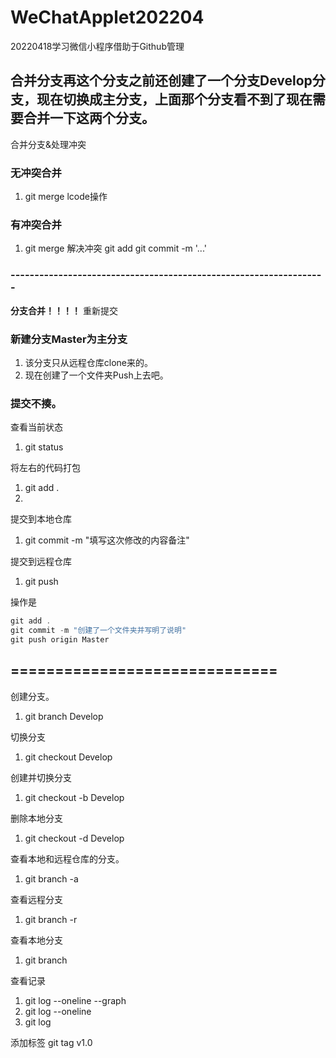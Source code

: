 # WeChatApplet202204
20220418学习微信小程序借助于Github管理

## 合并分支再这个分支之前还创建了一个分支Develop分支，现在切换成主分支，上面那个分支看不到了现在需要合并一下这两个分支。

合并分支&处理冲突

### 无冲突合并
1. git merge <branch>
   lcode操作

### 有冲突合并
1. git merge <branch>
   解决冲突
   git add <pathspec>
   git commit -m '...'

### ------------------------------------------------------------------
**分支合并！！！！**
重新提交

### 新建分支Master为主分支

1. 该分支只从远程仓库clone来的。
2. 现在创建了一个文件夹Push上去吧。

### 提交不揍。
查看当前状态
1. git status 

将左右的代码打包
1. git add .
2. 
提交到本地仓库
1. git commit -m "填写这次修改的内容备注"

提交到远程仓库
1. git push <remote> <branch>

操作是
```js
git add .
git commit -m "创建了一个文件夹并写明了说明"
git push origin Master
```

## ==============================

创建分支。
1. git branch Develop

切换分支
1. git checkout Develop

创建并切换分支
1. git checkout -b Develop

删除本地分支
1. git checkout -d Develop

查看本地和远程仓库的分支。
1. git branch -a

查看远程分支
1. git branch -r

查看本地分支
1. git branch
   

查看记录
1. git log --oneline --graph
1. git log --oneline
1. git log

添加标签
git tag v1.0
